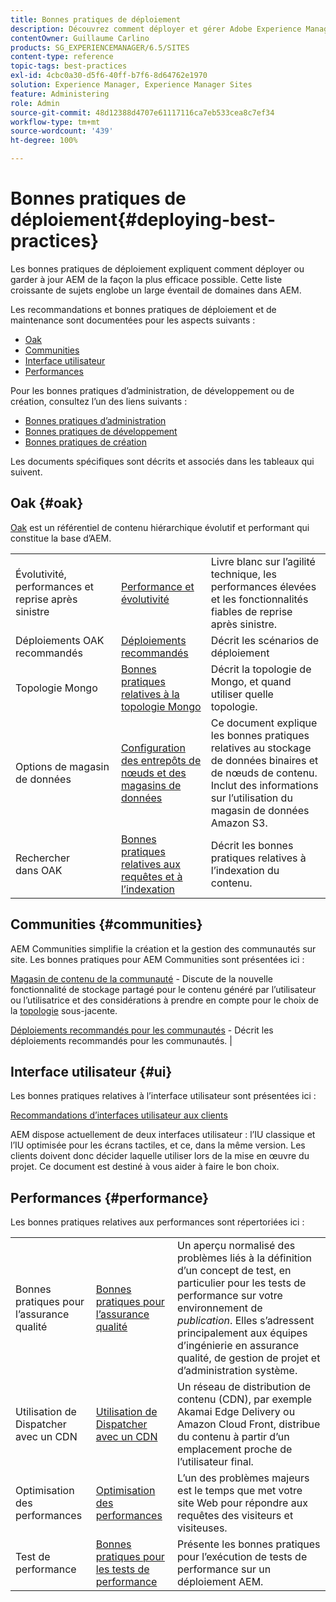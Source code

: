 ```yaml
---
title: Bonnes pratiques de déploiement
description: Découvrez comment déployer et gérer Adobe Experience Manager (AEM) de la manière la plus efficace possible.
contentOwner: Guillaume Carlino
products: SG_EXPERIENCEMANAGER/6.5/SITES
content-type: reference
topic-tags: best-practices
exl-id: 4cbc0a30-d5f6-40ff-b7f6-8d64762e1970
solution: Experience Manager, Experience Manager Sites
feature: Administering
role: Admin
source-git-commit: 48d12388d4707e61117116ca7eb533cea8c7ef34
workflow-type: tm+mt
source-wordcount: '439'
ht-degree: 100%

---
```


# Bonnes pratiques de déploiement{#deploying-best-practices}

Les bonnes pratiques de déploiement expliquent comment déployer ou garder à jour AEM de la façon la plus efficace possible. Cette liste croissante de sujets englobe un large éventail de domaines dans AEM.

Les recommandations et bonnes pratiques de déploiement et de maintenance sont documentées pour les aspects suivants :

* [Oak](#oak)
* [Communities](#communities)
* [Interface utilisateur](#ui)
* [Performances](#performance)

Pour les bonnes pratiques d’administration, de développement ou de création, consultez l’un des liens suivants :

* [Bonnes pratiques d’administration](/help/sites-administering/administer-best-practices.md)
* [Bonnes pratiques de développement](/help/sites-developing/best-practices.md)
* [Bonnes pratiques de création](/help/sites-authoring/best-practices.md)

Les documents spécifiques sont décrits et associés dans les tableaux qui suivent.

## Oak {#oak}

[Oak](/help/sites-deploying/platform.md) est un référentiel de contenu hiérarchique évolutif et performant qui constitue la base d’AEM.

<table>
 <tbody>
  <tr>
   <td><p>Évolutivité, performances et reprise après sinistre</p> </td>
   <td><a href="/help/sites-deploying/performance.md">Performance et évolutivité</a></td>
   <td>Livre blanc sur l’agilité technique, les performances élevées et les fonctionnalités fiables de reprise après sinistre.</td>
  </tr>
  <tr>
   <td>Déploiements OAK recommandés</td>
   <td><a href="/help/sites-deploying/recommended-deploys.md">Déploiements recommandés</a></td>
   <td>Décrit les scénarios de déploiement</td>
  </tr>
  <tr>
   <td>Topologie Mongo</td>
   <td><a href="/help/sites-deploying/recommended-deploys.md">Bonnes pratiques relatives à la topologie Mongo</a></td>
   <td>Décrit la topologie de Mongo, et quand utiliser quelle topologie.</td>
  </tr>
  <tr>
   <td>Options de magasin de données</td>
   <td><a href="/help/sites-deploying/data-store-config.md">Configuration des entrepôts de nœuds et des magasins de données</a></td>
   <td>Ce document explique les bonnes pratiques relatives au stockage de données binaires et de nœuds de contenu. Inclut des informations sur l’utilisation du magasin de données Amazon S3.</td>
  </tr>
  <tr>
   <td>Rechercher dans OAK</td>
   <td><a href="/help/sites-deploying/best-practices-for-queries-and-indexing.md">Bonnes pratiques relatives aux requêtes et à l’indexation</a><br /> </td>
   <td>Décrit les bonnes pratiques relatives à l’indexation du contenu.</td>
  </tr>
 </tbody>
</table>

## Communities {#communities}

AEM Communities simplifie la création et la gestion des communautés sur site. Les bonnes pratiques pour AEM Communities sont présentées ici :

[Magasin de contenu de la communauté](/help/communities/working-with-srp.md) - Discute de la nouvelle fonctionnalité de stockage partagé pour le contenu généré par l’utilisateur ou l’utilisatrice et des considérations à prendre en compte pour le choix de la [topologie](/help/communities/topologies.md) sous-jacente.

[Déploiements recommandés pour les communautés](/help/sites-deploying/recommended-deploys.md#considerations-for-aem-communities) - Décrit les déploiements recommandés pour les communautés. |

## Interface utilisateur {#ui}

Les bonnes pratiques relatives à l’interface utilisateur sont présentées ici :

[Recommandations d’interfaces utilisateur aux clients](/help/sites-deploying/ui-recommendations.md)

AEM dispose actuellement de deux interfaces utilisateur : l’IU classique et l’IU optimisée pour les écrans tactiles, et ce, dans la même version. Les clients doivent donc décider laquelle utiliser lors de la mise en œuvre du projet. Ce document est destiné à vous aider à faire le bon choix.

## Performances {#performance}

Les bonnes pratiques relatives aux performances sont répertoriées ici :

<table>
 <tbody>
  <tr>
   <td>Bonnes pratiques pour l’assurance qualité</td>
   <td><a href="/help/sites-deploying/configuring-performance.md#best-practices-for-quality-assurance">Bonnes pratiques pour l’assurance qualité</a></td>
   <td>Un aperçu normalisé des problèmes liés à la définition d’un concept de test, en particulier pour les tests de performance sur votre environnement de <em>publication</em>. Elles s’adressent principalement aux équipes d’ingénierie en assurance qualité, de gestion de projet et d’administration système.</td>
  </tr>
  <tr>
   <td>Utilisation de Dispatcher avec un CDN</td>
   <td><a href="https://experienceleague.adobe.com/docs/experience-manager-dispatcher/using/dispatcher.html?lang=fr#using-dispatcher-with-a-cdn">Utilisation de Dispatcher avec un CDN</a></td>
   <td>Un réseau de distribution de contenu (CDN), par exemple Akamai Edge Delivery ou Amazon Cloud Front, distribue du contenu à partir d’un emplacement proche de l’utilisateur final.</td>
  </tr>
  <tr>
   <td>Optimisation des performances</td>
   <td><a href="/help/sites-deploying/configuring-performance.md">Optimisation des performances</a></td>
   <td>L’un des problèmes majeurs est le temps que met votre site Web pour répondre aux requêtes des visiteurs et visiteuses.</td>
  </tr>
  <tr>
   <td>Test de performance</td>
   <td><a href="/help/sites-deploying/best-practices-for-performance-testing.md">Bonnes pratiques pour les tests de performance</a></td>
   <td>Présente les bonnes pratiques pour l’exécution de tests de performance sur un déploiement AEM.<br /> </td>
  </tr>
 </tbody>
</table>

